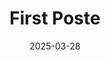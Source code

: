 ---
title: "First Poste"
date: 2025-03-28
content: |
    Welcome to my first blog post! This is the beginning of an exciting journey where I will share insights, ideas, and updates on various topics. Stay tuned for more content, and feel free to leave your thoughts in the comments. Thank you for stopping by!
---